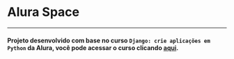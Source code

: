 # Alura Space

---
#### Projeto desenvolvido com base no curso ``Django: crie aplicações em Python`` da Alura, você pode acessar o curso clicando [**aqui**](https://www.alura.com.br/formacao-django).
